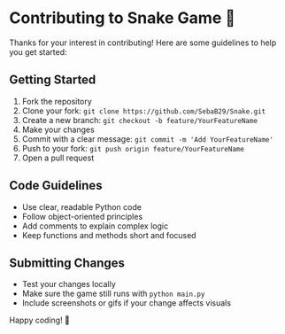 # Contributing to Snake Game 🐍

Thanks for your interest in contributing! Here are some guidelines to help you get started:

## Getting Started

1. Fork the repository
2. Clone your fork: `git clone https://github.com/SebaB29/Snake.git`
3. Create a new branch: `git checkout -b feature/YourFeatureName`
4. Make your changes
5. Commit with a clear message: `git commit -m 'Add YourFeatureName'`
6. Push to your fork: `git push origin feature/YourFeatureName`
7. Open a pull request

## Code Guidelines

- Use clear, readable Python code
- Follow object-oriented principles
- Add comments to explain complex logic
- Keep functions and methods short and focused

## Submitting Changes

- Test your changes locally
- Make sure the game still runs with `python main.py`
- Include screenshots or gifs if your change affects visuals

Happy coding! 🎉

